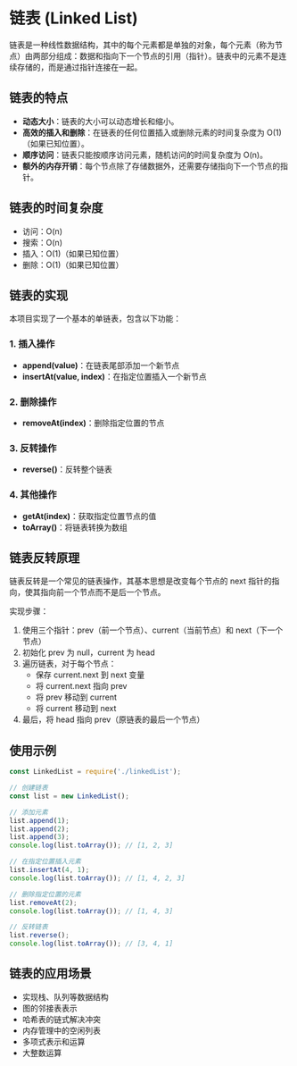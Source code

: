 # 链表 (Linked List)

链表是一种线性数据结构，其中的每个元素都是单独的对象，每个元素（称为节点）由两部分组成：数据和指向下一个节点的引用（指针）。链表中的元素不是连续存储的，而是通过指针连接在一起。

## 链表的特点

- **动态大小**：链表的大小可以动态增长和缩小。
- **高效的插入和删除**：在链表的任何位置插入或删除元素的时间复杂度为 O(1)（如果已知位置）。
- **顺序访问**：链表只能按顺序访问元素，随机访问的时间复杂度为 O(n)。
- **额外的内存开销**：每个节点除了存储数据外，还需要存储指向下一个节点的指针。

## 链表的时间复杂度

- 访问：O(n)
- 搜索：O(n)
- 插入：O(1)（如果已知位置）
- 删除：O(1)（如果已知位置）

## 链表的实现

本项目实现了一个基本的单链表，包含以下功能：

### 1. 插入操作

- **append(value)**：在链表尾部添加一个新节点
- **insertAt(value, index)**：在指定位置插入一个新节点

### 2. 删除操作

- **removeAt(index)**：删除指定位置的节点

### 3. 反转操作

- **reverse()**：反转整个链表

### 4. 其他操作

- **getAt(index)**：获取指定位置节点的值
- **toArray()**：将链表转换为数组

## 链表反转原理

链表反转是一个常见的链表操作，其基本思想是改变每个节点的 next 指针的指向，使其指向前一个节点而不是后一个节点。

实现步骤：

1. 使用三个指针：prev（前一个节点）、current（当前节点）和 next（下一个节点）
2. 初始化 prev 为 null，current 为 head
3. 遍历链表，对于每个节点：
   - 保存 current.next 到 next 变量
   - 将 current.next 指向 prev
   - 将 prev 移动到 current
   - 将 current 移动到 next
4. 最后，将 head 指向 prev（原链表的最后一个节点）

## 使用示例

```javascript
const LinkedList = require('./linkedList');

// 创建链表
const list = new LinkedList();

// 添加元素
list.append(1);
list.append(2);
list.append(3);
console.log(list.toArray()); // [1, 2, 3]

// 在指定位置插入元素
list.insertAt(4, 1);
console.log(list.toArray()); // [1, 4, 2, 3]

// 删除指定位置的元素
list.removeAt(2);
console.log(list.toArray()); // [1, 4, 3]

// 反转链表
list.reverse();
console.log(list.toArray()); // [3, 4, 1]
```

## 链表的应用场景

- 实现栈、队列等数据结构
- 图的邻接表表示
- 哈希表的链式解决冲突
- 内存管理中的空闲列表
- 多项式表示和运算
- 大整数运算
